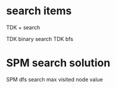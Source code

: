 # search items
TDK + search

TDK binary search 
TDK bfs


# SPM search solution

SPM dfs search max visited node value 
